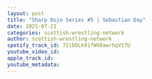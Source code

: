 ```yaml
---
layout: post
title: "Sharp Dojo Series #5 | Sebastian Day"
date: 2021-07-21
categories: scottish-wrestling-network
author: scottish-wrestling-network
spotify_track_id: 7IibDLk91fWX8awrhqVt7U
youtube_video_id: 
apple_track_id: 
youtube_metadata: 
---
```

